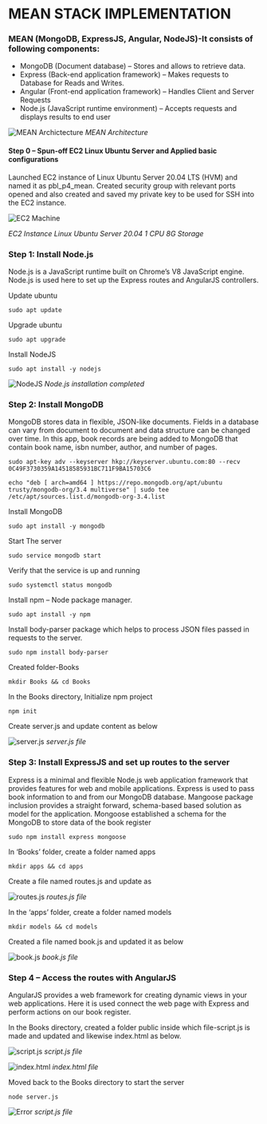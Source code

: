 # MEAN STACK IMPLEMENTATION
### MEAN (MongoDB, ExpressJS, Angular, NodeJS)-It consists of following components:

-   MongoDB (Document database) – Stores and allows to retrieve data.
-   Express (Back-end application framework) – Makes requests to Database for Reads and Writes.
-   Angular (Front-end application framework) – Handles Client and Server Requests
-   Node.js (JavaScript runtime environment) – Accepts requests and displays results to end user

![MEAN Archictecture](./images/mean_arch.PNG)
*MEAN Architecture*

#### Step 0 – Spun-off EC2 Linux Ubuntu Server and Applied basic configurations

Launched EC2 instance of Linux Ubuntu Server 20.04 LTS (HVM) and named it as pbl_p4_mean. Created security group with relevant ports opened and also created and saved my private key to be used for SSH into the EC2 instance.


![EC2 Machine](./images/EC2_instance.PNG)

*EC2 Instance Linux Ubuntu Server 20.04 1 CPU 8G Storage*

### Step 1: Install Node.js

Node.js is a JavaScript runtime built on Chrome’s V8 JavaScript engine. Node.js is used here to set up the Express routes and AngularJS controllers.

Update ubuntu

`sudo apt update`

Upgrade ubuntu

`sudo apt upgrade`

Install NodeJS

`sudo apt install -y nodejs`

![NodeJS](./images/nodejs.PNG)
*Node.js installation completed*

### Step 2: Install MongoDB

MongoDB stores data in flexible, JSON-like documents. Fields in a database can vary from document to document and data structure can be changed over time. In this app, book records are being added to MongoDB that contain book name, isbn number, author, and number of pages.

`sudo apt-key adv --keyserver hkp://keyserver.ubuntu.com:80 --recv 0C49F3730359A14518585931BC711F9BA15703C6`

`echo "deb [ arch=amd64 ] https://repo.mongodb.org/apt/ubuntu trusty/mongodb-org/3.4 multiverse" | sudo tee /etc/apt/sources.list.d/mongodb-org-3.4.list`

Install MongoDB

`sudo apt install -y mongodb`

Start The server

`sudo service mongodb start`

Verify that the service is up and running

`sudo systemctl status mongodb`

Install npm – Node package manager.

`sudo apt install -y npm`

Install body-parser package which helps to process JSON files passed in requests to the server.

`sudo npm install body-parser`

Created folder-Books

`mkdir Books && cd Books`

In the Books directory, Initialize npm project

`npm init`

Create server.js and update content as below 

![server.js](./images/serverjs.PNG)
*server.js file*

### Step 3: Install ExpressJS and set up routes to the server

Express is a minimal and flexible Node.js web application framework that provides features for web and mobile applications. Express is used to pass book information to and from our MongoDB database. Mangoose package inclusion provides a straight forward, schema-based based solution as model for the application. Mongoose established a schema for the MongoDB to store data of the book register

`sudo npm install express mongoose`

In ‘Books’ folder, create a folder named apps

`mkdir apps && cd apps`

Create a file named routes.js and update as

![routes.js](./images/routesjs.PNG)
*routes.js file*

In the ‘apps’ folder, create a folder named models

`mkdir models && cd models`

Created a file named book.js and updated it as below

![book.js](./images/bookjs.PNG)
*book.js file*

### Step 4 – Access the routes with AngularJS

AngularJS provides a web framework for creating dynamic views in your web applications. Here it is used connect the web page with Express and perform actions on our book register.

In the Books directory, created a folder public inside which file-script.js is made and updated and likewise index.html as below.

![script.js](./images/scriptjs.PNG)
*script.js file*

![index.html](./images/indexhtml.PNG)
*index.html file*

Moved back to the Books directory to start the server

`node server.js`

![Error](./images/error.PNG)
*script.js file*

